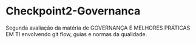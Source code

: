 # Checkpoint2-Governanca
Segunda avaliação da matéria de GOVERNANÇA E MELHORES PRÁTICAS EM TI envolvendo git flow, guias e normas da qualidade.
